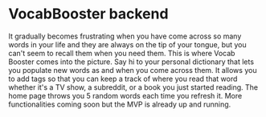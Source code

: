 # VocabBooster backend

It gradually becomes frustrating when you have come across so many words in your life and they are always on the tip of your tongue, but you can't seem to recall them when you need them.
This is where Vocab Booster comes into the picture. Say hi to your personal dictionary that lets you populate new words as and when you come across them. It allows you to add tags so that you 
can keep a track of where you read that word whether it's a TV show, a subreddit, or a book you just started reading. The home page throws you 5 random words each time you refresh it. More functionalities
coming soon but the MVP is already up and running.

